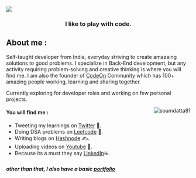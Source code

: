 <img align="center" src="https://github.com/soumdatta81/soumdatta81/blob/aa5281c9fdd1e85e20cd8be3379cfd5bc397f1c4/final.gif"/>

<h3 align="center">I like to play with code.</h3>



## About me : 
Self-taught developer from India, everyday striving to create amazaing solutions to good problems. I specialize in  Back-End development, but any activity requiring problem-solving and creative thinking is where you will find me. I am also the founder of [CodeOn](https://discord.com/invite/zxy8EjGH6J) Community which has 100+ amazing people working, learning and sharing together.

Currently exploring for developer roles and working on few personal projects.

<p><img align="right" src="https://github-readme-stats.vercel.app/api/top-langs?username=soumdatta81&show_icons=true&locale=en&layout=compact" alt="soumdatta81" /></p>

#### You will find me : 

- Tweeting my learnings on [Twitter](https://twitter.com/somstwt) 🚀.  
- Doing DSA problems on [Leetcode](https://leetcode.com/soum81/) 💫.
- Writing blogs on [Hashnode](https://soumdatta.hashnode.dev/) ✍️.
- Uploading videos on [Youtube](https://www.youtube.com/channel/UCsE-ZWzDZ2AiA1ycEdo_MCw/featured) 🎥.
- Because its a must they say [LinkedIn](https://www.linkedin.com/in/soumyadeep-datta-4541a3213/)☕️.
##### other than that, I also have a basic [portfolio](https://soumdatta81.github.io/)






